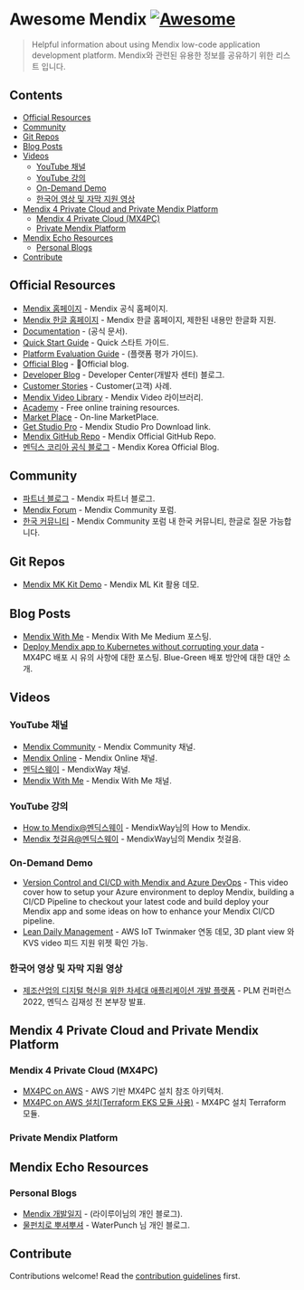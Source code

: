 # Awesome Mendix [![Awesome](https://awesome.re/badge.svg)](https://awesome.re)

> Helpful information about using Mendix low-code application development platform. Mendix와 관련된 유용한 정보를 공유하기 위한 리스트 입니다.


## Contents <!-- omit in toc -->

- [Official Resources](#official-resources)
- [Community](#community)
- [Git Repos](#git-repos)
- [Blog Posts](#blog-posts)
- [Videos](#videos)
  - [YouTube 채널](#youtube-채널)
  - [YouTube 강의](#youtube-강의)
  - [On-Demand Demo](#on-demand-demo)
  - [한국어 영상 및 자막 지원 영상](#한국어-영상-및-자막-지원-영상)
- [Mendix 4 Private Cloud and Private Mendix Platform](#mendix-4-private-cloud-and-private-mendix-platform)
  - [Mendix 4 Private Cloud (MX4PC)](#mendix-4-private-cloud-mx4pc)
  - [Private Mendix Platform](#private-mendix-platform)
- [Mendix Echo Resources](#mendix-echo-resources)
  - [Personal Blogs](#personal-blogs)
- [Contribute](#contribute)


## Official Resources

- [Mendix 홈페이지](https://www.mendix.com/) - Mendix 공식 홈페이지.
- [Mendix 한글 홈페이지](https://www.mendix.com/ko/) - Mendix 한글 홈페이지, 제한된 내용만 한글화 지원.
- [Documentation](https://docs.mendix.com/) - (공식 문서).
- [Quick Start Guide](https://docs.mendix.com/quickstarts/) - Quick 스타트 가이드.
- [Platform Evaluation Guide](https://www.mendix.com/evaluation-guide/) - (플랫폼 평가 가이드).
- [Official Blog](https://www.mendix.com/blog/) - Official blog.
- [Developer Blog](https://www.mendix.com/developer-center/blog/) - Developer Center(개발자 센터) 블로그.
- [Customer Stories](https://www.mendix.com/customer-stories/) - Customer(고객) 사례.
- [Mendix Video Library](https://www.mendix.com/videos/) - Mendix Video 라이브러리.
- [Academy](https://academy.mendix.com/link/home) - Free online training resources.
- [Market Place](https://marketplace.mendix.com/) - On-line MarketPlace.
- [Get Studio Pro](https://marketplace.mendix.com/link/studiopro/) - Mendix Studio Pro Download link.
- [Mendix GitHub Repo](https://github.com/mendix) - Mendix Official GitHub Repo.
- [멘딕스 코리아 공식 블로그](https://blog.naver.com/mendix_kr) - Mendix Korea Official Blog.



## Community

- [파트너 블로그](https://www.mendix.com/partners/blog/) - Mendix 파트너 블로그.
- [Mendix Forum](https://community.mendix.com/index3.html) - Mendix Community 포럼.
- [한국 커뮤니티](https://community.mendix.com/link/space/korean-community) - Mendix Community 포럼 내 한국 커뮤니티, 한글로 질문 가능합니다.


## Git Repos

- [Mendix MK Kit Demo](https://github.com/mendix/mlkit-example-app) - Mendix ML Kit 활용 데모.

## Blog Posts

- [Mendix With Me](https://mendixwithme.medium.com/) - Mendix With Me Medium 포스팅.
- [Deploy Mendix app to Kubernetes without corrupting your data](https://cinaq.com/blog/2023/06/05/deploy-mendix-app-to-kubernetes-without-corrupting-your-data/) - MX4PC 배포 시 유의 사항에 대한 포스팅. Blue-Green 배포 방안에 대한 대안 소개.


## Videos

### YouTube 채널

- [Mendix Community](https://www.youtube.com/c/MendixCommunity) - Mendix Community 채널.
- [Mendix Online](https://www.youtube.com/@MendixOnline) - Mendix Online 채널.
- [멘딕스웨이](https://www.youtube.com/@mendix-way) - MendixWay 채널.
- [Mendix With Me](https://www.youtube.com/@MendixWithMe) - Mendix With Me 채널.

### YouTube 강의

- [How to Mendix@멘딕스웨이](https://www.youtube.com/playlist?list=PL7GqMLQw_99Rd6qft0mfZnzKXc7czL2uo) - MendixWay님의 How to Mendix.
- [Mendix 첫걸음@멘딕스웨이](https://www.youtube.com/playlist?list=PL7GqMLQw_99Saf3QDoXB3cxXDCZHOYcLF) - MendixWay님의 Mendix 첫걸음.

### On-Demand Demo

- [Version Control and CI/CD with Mendix and Azure DevOps](https://www.mendix.com/videos/version-control-and-ci-cd-with-mendix-and-azure-devops/) - This video cover how to setup your Azure environment to deploy Mendix, building a CI/CD Pipeline to checkout your latest code and build deploy your Mendix app and some ideas on how to enhance your Mendix CI/CD pipeline.
- [Lean Daily Management](https://www.youtube.com/watch?v=AZ1XLfmTWME&t=178s) - AWS IoT Twinmaker 연동 데모, 3D plant view 와 KVS video 피드 지원 위젯 확인 가능.
  

### 한국어 영상 및 자막 지원 영상

- [제조산업의 디지털 혁신을 위한 차세대 애플리케이션 개발 플랫폼](https://youtu.be/hycW2MzUyXc?si=_faL8F7stQC5kVgb) - PLM 컨퍼런스 2022, 멘딕스 김재성 전 본부장 발표.


## Mendix 4 Private Cloud and Private Mendix Platform

### Mendix 4 Private Cloud (MX4PC)

- [MX4PC on AWS](https://aws.amazon.com/ko/solutions/partners/terraform-modules/mendix-eks/) - AWS 기반 MX4PC 설치 참조 아키텍처.
- [MX4PC on AWS 설치(Terraform EKS 모듈 사용)](https://registry.terraform.io/modules/aws-ia/mendix-private-cloud/aws/latest) - MX4PC 설치 Terraform 모듈.
  

### Private Mendix Platform
  

## Mendix Echo Resources

### Personal Blogs

- [Mendix 개발일지](https://echomendix.tistory.com/) - (라이루이님의 개인 블로그).
- [물펀치로 뿌셔뿌셔](https://wpunch2000.tistory.com/category/Mendix) - WaterPunch 님 개인 블로그.

## Contribute

Contributions welcome! Read the [contribution guidelines](contributing.md) first.
